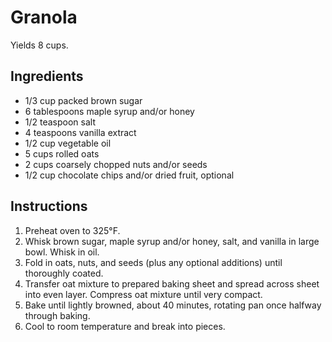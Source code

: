 # Granola

Yields 8 cups.

## Ingredients

- 1/3 cup packed brown sugar
- 6 tablespoons maple syrup and/or honey
- 1/2 teaspoon salt
- 4 teaspoons vanilla extract
- 1/2 cup vegetable oil
- 5 cups rolled oats
- 2 cups coarsely chopped nuts and/or seeds
- 1/2 cup chocolate chips and/or dried fruit, optional

## Instructions

1. Preheat oven to 325°F.
2. Whisk brown sugar, maple syrup and/or honey, salt, and vanilla in large bowl. Whisk in oil.
3. Fold in oats, nuts, and seeds (plus any optional additions) until thoroughly coated.
4. Transfer oat mixture to prepared baking sheet and spread across sheet into even layer. Compress oat mixture until very compact.
5. Bake until lightly browned, about 40 minutes, rotating pan once halfway through baking.
6. Cool to room temperature and break into pieces.
